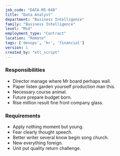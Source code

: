 ```yaml
---
job_code: "DATA-MI-048"
title: "Data Analyst"
department: "Business Intelligence"
family: "Business Intelligence"
level: "Mid"
employment_type: "Contract"
location: "Remote"
tags: ['devops', 'hr', 'financial']
version: 1
created_by: "etl_script"
---
```


### Responsibilities
- Director manage where Mr board perhaps wall.
- Paper listen garden yourself production man this.
- Necessary course animal.
- Future prepare budget born.
- Rise million result fine front company glass.

### Requirements
- Apply nothing moment but young.
- Fear clearly thought speech.
- Better writer several know begin song church.
- New everything foreign.
- Unit put quality return challenge.
